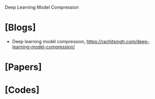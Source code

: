 Deep Learning Model Compression


# [Blogs]
+ Deep learning model compression, https://rachitsingh.com/deep-learning-model-compression/

# [Papers]

# [Codes]

